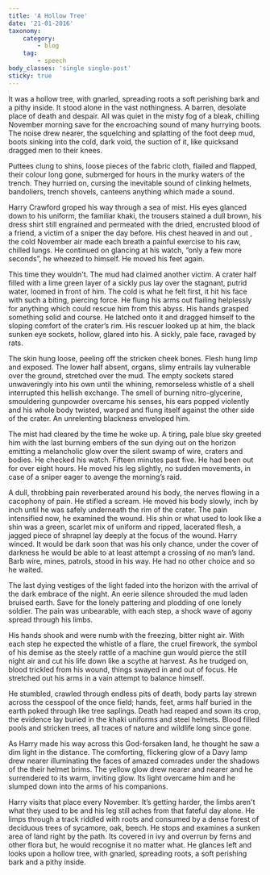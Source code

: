```yaml
---
title: 'A Hollow Tree'
date: '21-01-2016'
taxonomy:
    category:
        - blog
    tag:
        - speech
body_classes: 'single single-post'
sticky: true
---
```

It was a hollow tree, with gnarled, spreading roots a soft perishing bark and a pithy inside. It stood alone in the vast nothingness. A barren, desolate place of death and despair. All was quiet in the misty fog of a bleak, chilling November morning save for the encroaching sound of many hurrying boots. The noise drew nearer, the squelching and splatting of the foot deep mud, boots sinking into the cold, dark void, the suction of it, like quicksand dragged men to their knees. 

Puttees clung to shins, loose pieces of the fabric cloth, flailed and flapped, their colour long gone, submerged for hours in the murky waters of the trench. They hurried on, cursing the inevitable sound of clinking helmets, bandoliers, trench shovels, canteens anything which made a sound.

Harry Crawford groped his way through a sea of mist. His eyes glanced down to his uniform, the familiar khaki, the trousers stained a dull brown, his dress shirt still engrained and permeated with the dried, encrusted blood of a friend, a  victim of a sniper the day before. His chest heaved in and out , the cold November air made each breath a painful exercise to his raw, chilled lungs. He continued on glancing at his watch, “only a few more seconds”, he wheezed to himself. He moved his feet again.

This time they wouldn't. The mud had claimed another victim. A crater half filled with a lime green layer of a sickly pus lay over the stagnant, putrid water, loomed in front of him. The cold is what he felt first, it hit his face with such a biting, piercing force. He flung his arms out flailing helplessly for anything which could rescue him from this abyss. His hands grasped something solid and course. He latched onto it and dragged himself to the sloping comfort of the crater’s rim. His rescuer looked up at him, the black sunken eye sockets, hollow, glared into his. A sickly, pale face, ravaged by rats. 

The skin hung loose, peeling off the stricken cheek bones. Flesh hung limp and exposed. The lower half absent, organs, slimy entrails lay vulnerable over the ground, stretched over the mud. The empty sockets stared unwaveringly into his own until the whining, remorseless whistle of a shell interrupted this hellish exchange. The smell of burning nitro-glycerine, smouldering gunpowder overcame his senses, his ears popped violently and his whole body twisted, warped and flung itself against the other side of the crater. An unrelenting blackness enveloped him.

The mist had cleared by the time he woke up. A tiring, pale blue sky greeted him with the last burning embers of the sun dying out on the horizon emitting a melancholic glow over the silent swamp of wire, craters and bodies. He checked his watch. Fifteen minutes past five. He had been out for over eight hours. He moved his leg slightly, no sudden movements, in case of a sniper eager to avenge the morning’s raid.

A dull, throbbing pain reverberated around his body, the nerves flowing in a cacophony of pain. He stifled a scream. He moved his body slowly, inch by inch until he was safely underneath the rim of the crater. The pain intensified now, he examined the wound. His shin or what used to look like a shin was a green, scarlet mix of uniform and ripped, lacerated flesh, a jagged piece of shrapnel lay deeply at the focus of the wound. Harry winced. It would be dark soon that was his only chance, under the cover of darkness he would be able to at least attempt a crossing of no man’s land. Barb wire, mines, patrols, stood in his way. He had no other choice and so he waited.

The last dying vestiges of the light faded into the horizon with the arrival of the dark embrace of the night. An eerie silence shrouded the mud laden bruised earth. Save for the lonely pattering and  plodding of one lonely soldier. The pain was unbearable, with each step, a shock wave of agony spread through his limbs. 

His hands shook and were numb with the freezing, bitter night air. With each step he expected the whistle of a flare, the cruel firework, the symbol of his demise as the steely rattle of a machine gun would pierce the still night air and cut his life down like a scythe at harvest. As he trudged on, blood trickled from his wound, things swayed in and out of focus. He stretched out his arms in a vain attempt to balance himself. 

He stumbled, crawled through endless pits of death, body parts lay strewn across the cesspool of the once field; hands, feet, arms half buried in the earth poked through like tree saplings. Death had reaped and sown its crop, the evidence lay buried in the khaki uniforms and steel helmets. Blood filled pools and stricken trees, all traces of nature and wildlife long since gone.

As Harry made his way across this God-forsaken land, he thought he saw a dim light in the distance. The comforting, flickering glow of a Davy lamp drew nearer illuminating the faces of amazed comrades under the shadows of the their helmet brims. The yellow glow drew nearer and nearer and he surrendered to its warm, inviting glow. Its light overcame him and he slumped down into the arms of his companions.

Harry visits that place every November. It’s getting harder, the limbs aren't what they used to be and his leg still aches from that fateful day alone. He limps through a track riddled with roots and consumed by a dense forest of deciduous trees of sycamore, oak, beech. He stops and examines a sunken area of land right by the path. Its covered in ivy and overrun by ferns and other flora but, he would recognise it no matter what. He glances left and looks upon a hollow tree, with gnarled, spreading roots, a soft perishing bark and a pithy inside.
